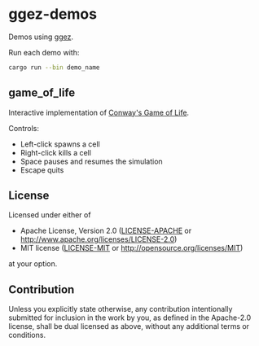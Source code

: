 # ggez-demos

Demos using [ggez](http://ggez.rs/).

Run each demo with:

```sh
cargo run --bin demo_name
```

## game_of_life

Interactive implementation of [Conway's Game of Life](https://en.wikipedia.org/wiki/Conway's_Game_of_Life).

Controls:

* Left-click spawns a cell
* Right-click kills a cell
* Space pauses and resumes the simulation
* Escape quits

## License

Licensed under either of

- Apache License, Version 2.0
  ([LICENSE-APACHE](LICENSE-APACHE) or http://www.apache.org/licenses/LICENSE-2.0)
- MIT license
  ([LICENSE-MIT](LICENSE-MIT) or http://opensource.org/licenses/MIT)

at your option.

## Contribution

Unless you explicitly state otherwise, any contribution intentionally submitted
for inclusion in the work by you, as defined in the Apache-2.0 license, shall be
dual licensed as above, without any additional terms or conditions.

